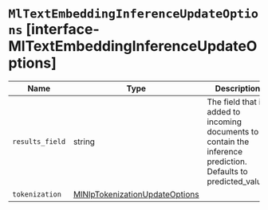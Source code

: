 # `MlTextEmbeddingInferenceUpdateOptions` [interface-MlTextEmbeddingInferenceUpdateOptions]

| Name | Type | Description |
| - | - | - |
| `results_field` | string | The field that is added to incoming documents to contain the inference prediction. Defaults to predicted_value. |
| `tokenization` | [MlNlpTokenizationUpdateOptions](./MlNlpTokenizationUpdateOptions.md) | &nbsp; |
